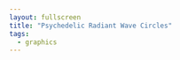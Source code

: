 ```yaml
---
layout: fullscreen
title: "Psychedelic Radiant Wave Circles"
tags:
  - graphics
---
```


<canvas id="radiantCircleCanvas" width="600" height="600"></canvas>
<script>
const canvas = document.getElementById('radiantCircleCanvas');
const ctx = canvas.getContext('2d');

const W = canvas.width;
const H = canvas.height;

// Color palette: psychedelic rainbow
function getColor(t) {
  // t in [0, 1]
  let r = Math.floor(128 + 127 * Math.sin(2 * Math.PI * t + 0));
  let g = Math.floor(128 + 127 * Math.sin(2 * Math.PI * t + 2));
  let b = Math.floor(128 + 127 * Math.sin(2 * Math.PI * t + 4));
  return `rgb(${r},${g},${b})`;
}

// Parameters for concentric modulated circles
const numCircles = 18;
const baseRadius = 58;
const radiusIncrement = 18;
const waveAmplitude = 34;
const waveFreqs = [5, 8, 3, 13];

// "Particle" system parameters (moving points along circumference)
const numParticles = 42;

// Main animation function
let time = 0;
function draw() {
  ctx.globalAlpha = 1;
  ctx.globalCompositeOperation = 'source-over';
  ctx.clearRect(0, 0, W, H);

  // Draw glowing black background
  let grad = ctx.createRadialGradient(W/2, H/2, 135, W/2, H/2, W/2);
  grad.addColorStop(0, "#181021");
  grad.addColorStop(0.8, "#000004");
  ctx.fillStyle = grad;
  ctx.fillRect(0, 0, W, H);

  // Draw concentric modulated "wavy" circles with rainbow gradient
  for (let k=0; k<numCircles; k++) {
    ctx.save();
    ctx.translate(W/2, H/2);
    ctx.beginPath();
    let waveMult = 0.9 + 0.2*Math.sin(time*0.6 + k*0.7);

    for (let i=0; i<=200; i++) {
      let t = i/200;
      let theta = t * 2 * Math.PI;
      let mod = 0;
      for (let f=0; f<waveFreqs.length; f++) {
        let A = waveAmplitude/(f+2) * waveMult;
        let freq = waveFreqs[f] + k*0.08 + Math.sin(time*0.33+f*1.74)*0.6;
        let phase = time * (0.09 + 0.13*k + 0.07*f) + f*3 + k*0.9;
        mod += A * Math.sin(freq*theta + phase);
      }
      let R = baseRadius + radiusIncrement*k + mod;
      let x = R * Math.cos(theta);
      let y = R * Math.sin(theta);

      // Color ribbon
      ctx.strokeStyle = getColor( (t + 0.13*k + 0.11*time) % 1 );
      ctx.lineWidth = 1.3 + Math.sin(time + k)*0.3;

      if (i===0)
        ctx.moveTo(x, y);
      else
        ctx.lineTo(x, y);
    }
    ctx.shadowColor = getColor((k*0.08 + 0.003*time)%1);
    ctx.shadowBlur = 13 + 3*Math.sin(time/2 + k*0.7);
    ctx.stroke();
    ctx.restore();
  }

  // Draw radiant moving particles on outer rim with trail
  ctx.globalCompositeOperation = 'lighter';
  for(let p=0; p<numParticles; p++) {
    let phase = (p/numParticles)*2*Math.PI + Math.sin(time*0.3+p)*0.18;
    let pr = baseRadius + radiusIncrement*(numCircles-1) + waveAmplitude*0.75;
    let pspeed = 0.9 + 0.45*Math.sin(time*0.13 + p*0.7);
    let theta = phase + time*pspeed*0.18 + Math.sin(time+p)*0.09;
    let x = W/2 + pr * Math.cos(theta + Math.sin(time*0.79+p)*0.15);
    let y = H/2 + pr * Math.sin(theta + Math.cos(time*0.79-p)*0.13);

    // Trailing afterimages
    for(let tTrail=4; tTrail>=0; tTrail--) {
      let tt = time - tTrail*0.089;
      let x2 = W/2 + pr * Math.cos(phase + tt*pspeed*0.18 + Math.sin(tt+p)*0.09 + Math.sin(tt*0.79+p)*0.15);
      let y2 = H/2 + pr * Math.sin(phase + tt*pspeed*0.18 + Math.cos(tt*0.79-p)*0.13);
      ctx.beginPath();
      ctx.arc(x2, y2, 6 - tTrail, 0, 2*Math.PI);
      ctx.fillStyle = getColor( ((p/numParticles)+(tt*0.04))%1 );
      ctx.globalAlpha = 0.12 + 0.22/(1+tTrail);
      ctx.shadowColor = getColor(((p/numParticles)+0.13+tt*0.09)%1);
      ctx.shadowBlur = 14-2*tTrail;
      ctx.fill();
    }
  }
  ctx.globalAlpha = 1;
  time += 0.0325;
  requestAnimationFrame(draw);
}

draw();
</script>
